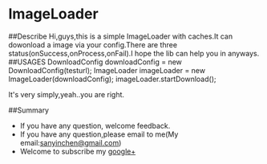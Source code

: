 # ImageLoader
##Describe 
Hi,guys,this is a simple ImageLoader with caches.It can dowonload a image via your config.There are three status(onSuccess,onProcess,onFail).I hope the lib can help you in anyways. 
##USAGES
	DownloadConfig downloadConfig = new DownloadConfig(testurl);
	ImageLoader imageLoader = new ImageLoader(downloadConfig);
	imageLoader.startDownload();
	
It's very simply,yeah..you are right.

##Summary  
* If you have any question, welcome feedback.
* If you have any question,please email to me(My email:sanyinchen@gmail.com)
* Welcome to subscribe my [google+](https://plus.google.com/u/0/100465464266192894461)  
